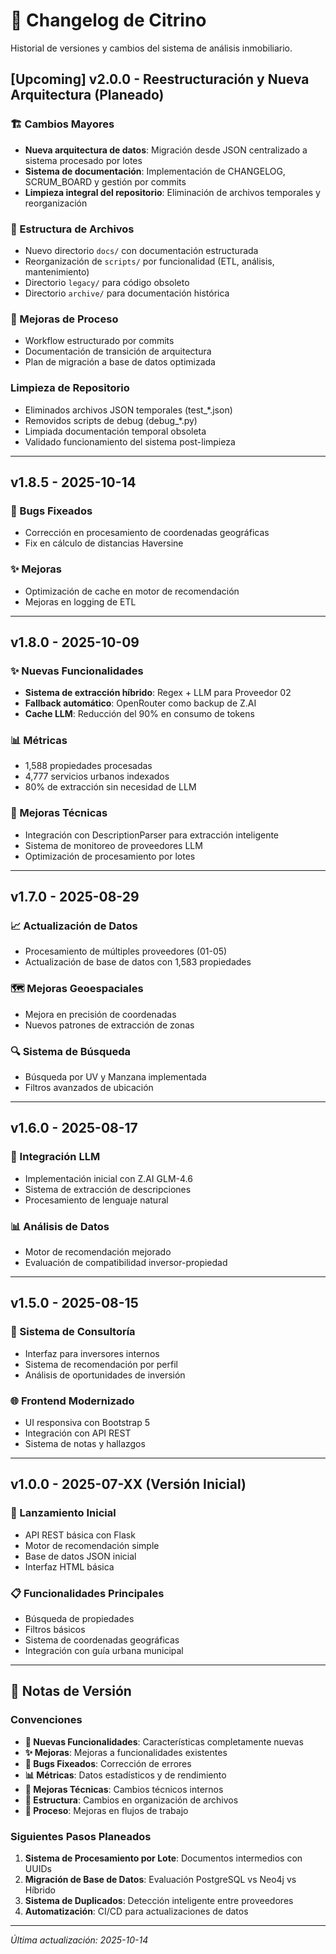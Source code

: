 # 🔄 Changelog de Citrino

Historial de versiones y cambios del sistema de análisis inmobiliario.

## [Upcoming] v2.0.0 - Reestructuración y Nueva Arquitectura (Planeado)

### 🏗️ Cambios Mayores
- **Nueva arquitectura de datos**: Migración desde JSON centralizado a sistema procesado por lotes
- **Sistema de documentación**: Implementación de CHANGELOG, SCRUM_BOARD y gestión por commits
- **Limpieza integral del repositorio**: Eliminación de archivos temporales y reorganización

### 📁 Estructura de Archivos
- Nuevo directorio `docs/` con documentación estructurada
- Reorganización de `scripts/` por funcionalidad (ETL, análisis, mantenimiento)
- Directorio `legacy/` para código obsoleto
- Directorio `archive/` para documentación histórica

### 🔄 Mejoras de Proceso
- Workflow estructurado por commits
- Documentación de transición de arquitectura
- Plan de migración a base de datos optimizada

### Limpieza de Repositorio
- Eliminados archivos JSON temporales (test_*.json)
- Removidos scripts de debug (debug_*.py)
- Limpiada documentación temporal obsoleta
- Validado funcionamiento del sistema post-limpieza

---

## v1.8.5 - 2025-10-14

### 🐛 Bugs Fixeados
- Corrección en procesamiento de coordenadas geográficas
- Fix en cálculo de distancias Haversine

### ✨ Mejoras
- Optimización de cache en motor de recomendación
- Mejoras en logging de ETL

---

## v1.8.0 - 2025-10-09

### ✨ Nuevas Funcionalidades
- **Sistema de extracción híbrido**: Regex + LLM para Proveedor 02
- **Fallback automático**: OpenRouter como backup de Z.AI
- **Cache LLM**: Reducción del 90% en consumo de tokens

### 📊 Métricas
- 1,588 propiedades procesadas
- 4,777 servicios urbanos indexados
- 80% de extracción sin necesidad de LLM

### 🔧 Mejoras Técnicas
- Integración con DescriptionParser para extracción inteligente
- Sistema de monitoreo de proveedores LLM
- Optimización de procesamiento por lotes

---

## v1.7.0 - 2025-08-29

### 📈 Actualización de Datos
- Procesamiento de múltiples proveedores (01-05)
- Actualización de base de datos con 1,583 propiedades

### 🗺️ Mejoras Geoespaciales
- Mejora en precisión de coordenadas
- Nuevos patrones de extracción de zonas

### 🔍 Sistema de Búsqueda
- Búsqueda por UV y Manzana implementada
- Filtros avanzados de ubicación

---

## v1.6.0 - 2025-08-17

### 🤖 Integración LLM
- Implementación inicial con Z.AI GLM-4.6
- Sistema de extracción de descripciones
- Procesamiento de lenguaje natural

### 📊 Análisis de Datos
- Motor de recomendación mejorado
- Evaluación de compatibilidad inversor-propiedad

---

## v1.5.0 - 2025-08-15

### 🏢 Sistema de Consultoría
- Interfaz para inversores internos
- Sistema de recomendación por perfil
- Análisis de oportunidades de inversión

### 🌐 Frontend Modernizado
- UI responsiva con Bootstrap 5
- Integración con API REST
- Sistema de notas y hallazgos

---

## v1.0.0 - 2025-07-XX (Versión Inicial)

### 🚀 Lanzamiento Inicial
- API REST básica con Flask
- Motor de recomendación simple
- Base de datos JSON inicial
- Interfaz HTML básica

### 📋 Funcionalidades Principales
- Búsqueda de propiedades
- Filtros básicos
- Sistema de coordenadas geográficas
- Integración con guía urbana municipal

---

## 📝 Notas de Versión

### Convenciones
- **🚀 Nuevas Funcionalidades**: Características completamente nuevas
- **✨ Mejoras**: Mejoras a funcionalidades existentes
- **🐛 Bugs Fixeados**: Corrección de errores
- **📊 Métricas**: Datos estadísticos y de rendimiento
- **🔧 Mejoras Técnicas**: Cambios técnicos internos
- **📁 Estructura**: Cambios en organización de archivos
- **🔄 Proceso**: Mejoras en flujos de trabajo

### Siguientes Pasos Planeados
1. **Sistema de Procesamiento por Lote**: Documentos intermedios con UUIDs
2. **Migración de Base de Datos**: Evaluación PostgreSQL vs Neo4j vs Híbrido
3. **Sistema de Duplicados**: Detección inteligente entre proveedores
4. **Automatización**: CI/CD para actualizaciones de datos

---

*Última actualización: 2025-10-14*